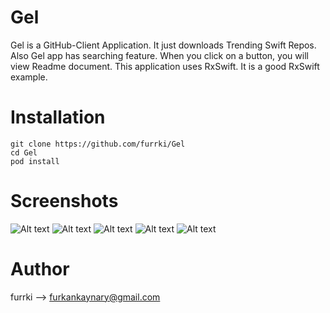 # Gel 
Gel is a GitHub-Client Application. It just downloads Trending Swift Repos. Also Gel app has searching feature. 
When you click on a button, you will view Readme document.
This application uses RxSwift. It is a good RxSwift example.

# Installation
```
git clone https://github.com/furrki/Gel
cd Gel
pod install
``` 

# Screenshots  
![Alt text](screenshots/ss1.jpeg?raw=true "Main Screen") 
![Alt text](screenshots/ss2.jpeg?raw=true "Main Screen 2")
![Alt text](screenshots/ss5.jpeg?raw=true "Main Screen 5")
![Alt text](screenshots/ss3.jpeg?raw=true "Main Screen 3")
![Alt text](screenshots/ss4.jpeg?raw=true "Main Screen 4")

# Author
furrki --> furkankaynary@gmail.com
